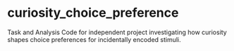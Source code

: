# curiosity_choice_preference
Task and Analysis Code for independent project investigating how curiosity shapes choice preferences for incidentally encoded stimuli.
